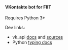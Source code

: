 #### VKontakte bot for FIIT

Requires Python 3+

Dev links:
* vk_api [docs](https://vk-api.readthedocs.io/en/latest/) and [sources](https://github.com/python273/vk_api)
* Python [typing docs](https://docs.python.org/3.7/library/typing.html) 

